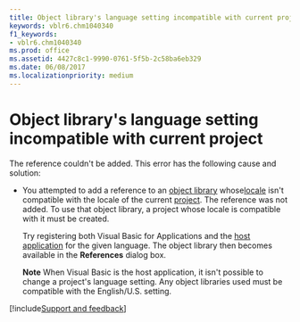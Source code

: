 ```yaml
---
title: Object library's language setting incompatible with current project
keywords: vblr6.chm1040340
f1_keywords:
- vblr6.chm1040340
ms.prod: office
ms.assetid: 4427c8c1-9990-0761-5f5b-2c58ba6eb329
ms.date: 06/08/2017
ms.localizationpriority: medium
---
```



# Object library's language setting incompatible with current project

The reference couldn't be added. This error has the following cause and solution:

- You attempted to add a reference to an [object library](../../Glossary/vbe-glossary.md#object-library) whose[locale](../../Glossary/vbe-glossary.md#locale) isn't compatible with the locale of the current [project](../../Glossary/vbe-glossary.md#project). The reference was not added. To use that object library, a project whose locale is compatible with it must be created.

    Try registering both Visual Basic for Applications and the [host application](../../Glossary/vbe-glossary.md#host-application) for the given language. The object library then becomes available in the **References** dialog box.

   **Note**  When Visual Basic is the host application, it isn't possible to change a project's language setting. Any object libraries used must be compatible with the English/U.S. setting.

[!include[Support and feedback](~/includes/feedback-boilerplate.md)]
